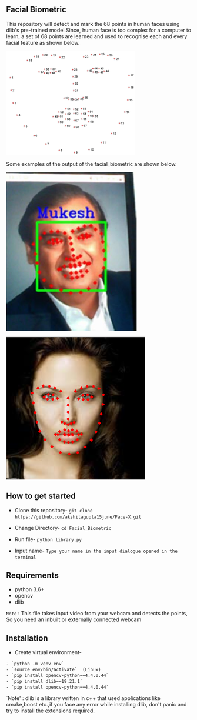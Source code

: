 ## Facial Biometric

 This repository will detect and mark the 68 points in human faces using dlib's pre-trained model.Since, human face is too complex for a computer to learn, a set of 68 points are learned and used to recognise each and every facial feature as shown below. 


![68_face_points](68_face_points.png) 
 
 

 Some examples of the output of the facial_biometric are shown below.

 ![Capture1](Capture1.jpg)


![Capture2](Capture2.jpg)



## How to get started

- Clone this repository-
`git clone https://github.com/akshitagupta15june/Face-X.git`
- Change Directory-
`cd Facial_Biometric`

- Run file-
`python library.py`

- Input name-
`Type your name in the input dialogue opened in the terminal`

## Requirements

- python 3.6+
- opencv
- dlib

`Note` : This file takes input video from your webcam and detects the points, So you need an inbuilt or externally connected webcam

## Installation 


- Create virtual environment-
```
- `python -m venv env`
- `source env/bin/activate`  (Linux)
- `pip install opencv-python==4.4.0.44`
- `pip install dlib==19.21.1`
- `pip install opencv-python==4.4.0.44`
```

`Note' : dlib is a library written in c++ that used applications like cmake,boost etc.,if you face any error while installing dlib, don't panic and try to install the extensions required.

